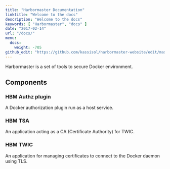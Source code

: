 ```yaml
---
title: "Harbormaster Documentation"
linktitle: "Welcome to the docs"
description: "Welcome to the docs"
keywords: [ "Harbormaster", "docs" ]
date: "2017-02-14"
url: "/docs/"
menu:
  docs:
    weight: -705
github_edit: "https://github.com/kassisol/harbormaster-website/edit/master/content/docs/overview.md"
---
```


Harbormaster is a set of tools to secure Docker environment.

## Components

### HBM Authz plugin

A Docker authorization plugin run as a host service.

### HBM TSA

An application acting as a CA (Certificate Authority) for TWIC.

### HBM TWIC

An application for managing certificates to connect to the Docker daemon using TLS.
